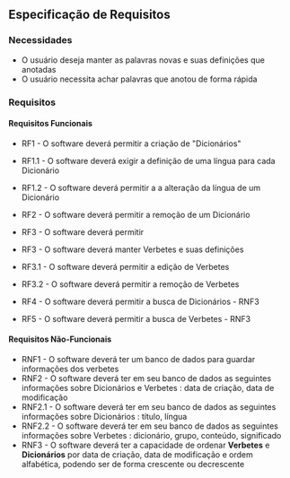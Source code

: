 ## Especificação de Requisitos

### Necessidades

- O usuário deseja manter as palavras novas e suas definições que anotadas
- O usuário necessita achar palavras que anotou de forma rápida

### Requisitos

#### Requisitos Funcionais

- RF1 - O software deverá permitir a criação de "Dicionários"
 - RF1.1 - O software deverá exigir a definição de uma língua para cada Dicionário
 - RF1.2 - O software deverá permitir a a alteração da língua de um Dicionário
 
- RF2 - O software deverá permitir a remoção de um Dicionário

- RF3 - O software deverá permitir

- RF3 - O software deverá manter Verbetes e suas definições
 - RF3.1 - O software deverá permitir a edição de Verbetes
 - RF3.2 - O software deverá permitir a remoção de Verbetes  

- RF4 - O software deverá permitir a busca de Dicionários - RNF3
- RF5 - O software deverá permitir a busca de Verbetes - RNF3

 
 #### Requisitos Não-Funcionais
 
 - RNF1 - O software deverá ter um banco de dados para guardar informações dos verbetes
 - RNF2 - O software deverá ter em seu banco de dados as seguintes informações sobre Dicionários e Verbetes : data de criação, data de modificação
  - RNF2.1 - O software deverá ter em seu banco de dados as seguintes informações sobre Dicionários : título, língua
  - RNF2.2 - O software deverá ter em seu banco de dados as seguintes informações sobre Verbetes : dicionário, grupo, conteúdo, significado
 - RNF3 - O software deverá ter a capacidade de ordenar **Verbetes** e **Dicionários** por data de criação, data de modificação e ordem alfabética, podendo ser de forma crescente ou decrescente
  